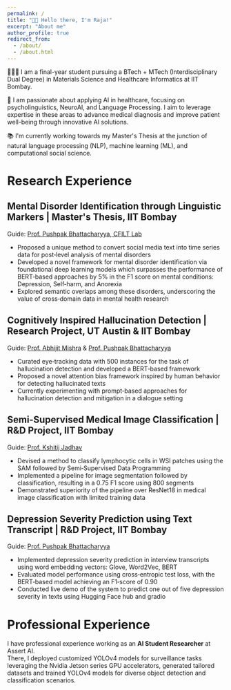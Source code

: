 ```yaml
---
permalink: /
title: "👋🏼 Hello there, I'm Raja!"
excerpt: "About me"
author_profile: true
redirect_from: 
  - /about/
  - /about.html
---
```




👨🏻‍💻 I am a final-year student pursuing a BTech + MTech (Interdisciplinary Dual Degree) in Materials Science and Healthcare Informatics at IIT Bombay.

🔬 I am passionate about applying AI in healthcare, focusing on psycholinguistics, NeuroAI, and Language Processing. I aim to leverage expertise in these areas to advance medical diagnosis and improve patient well-being through innovative AI solutions.

📚 I'm currently working towards my Master's Thesis at the junction of natural language processing (NLP), machine learning (ML), and computational social science.


# Research Experience
##  Mental Disorder Identification through Linguistic Markers | Master's Thesis, IIT Bombay
Guide: [Prof. Pushpak Bhattacharyya, CFILT Lab](https://www.cse.iitb.ac.in/~pb/)
- Proposed a unique method to convert social media text into time series data for post‑level analysis of mental disorders
- Developed a novel framework for mental disorder identification via foundational deep learning models which surpasses the
performance of BERT‑based approaches by 5% in the F1 score on mental conditions: Depression, Self‑harm, and Anorexia
- Explored semantic overlaps among these disorders, underscoring the value of cross‑domain data in mental health research
  
##  Cognitively Inspired Hallucination Detection | Research Project, UT Austin & IIT Bombay
Guide:  [Prof. Abhijit Mishra](https://abhijitmishra.github.io/) & [Prof. Pushpak Bhattacharyya](https://www.cse.iitb.ac.in/~pb/)
- Curated eye‑tracking data with 500 instances for the task of hallucination detection and developed a BERT‑based framework
- Proposed a novel attention bias framework inspired by human behavior for detecting hallucinated texts
- Currently experimenting with prompt‑based approaches for hallucination detection and mitigation in a dialogue setting

##  Semi‑Supervised Medical Image Classification | R&D Project, IIT Bombay
Guide:  [Prof. Kshitij Jadhav](https://www.kcdh.iitb.ac.in/people/)
- Devised a method to classify lymphocytic cells in WSI patches using the SAM followed by Semi‑Supervised Data Programming
- Implemented a pipeline for image segmentation followed by classification, resulting in a 0.75 F1 score using 800 segments
- Demonstrated superiority of the pipeline over ResNet18 in medical image classification with limited training data

##  Depression Severity Prediction using Text Transcript | R&D Project, IIT Bombay
Guide: [Prof. Pushpak Bhattacharyya](https://www.cse.iitb.ac.in/~pb/)
- Implemented depression severity prediction in interview transcripts using word embedding vectors: Glove, Word2Vec, BERT
- Evaluated model performance using cross‑entropic test loss, with the BERT‑based model achieving an F1‑score of 0.90
- Conducted live demo of the system to predict one out of five depression severity in texts using Hugging Face hub and gradio

# Professional Experience
I have professional experience working as an **AI Student Researcher** at Assert AI. \
There, I deployed customized YOLOv4 models for surveillance tasks leveraging the Nvidia Jetson series GPU accelerators, generated tailored datasets and trained YOLOv4 models for diverse object detection and classification scenarios.









